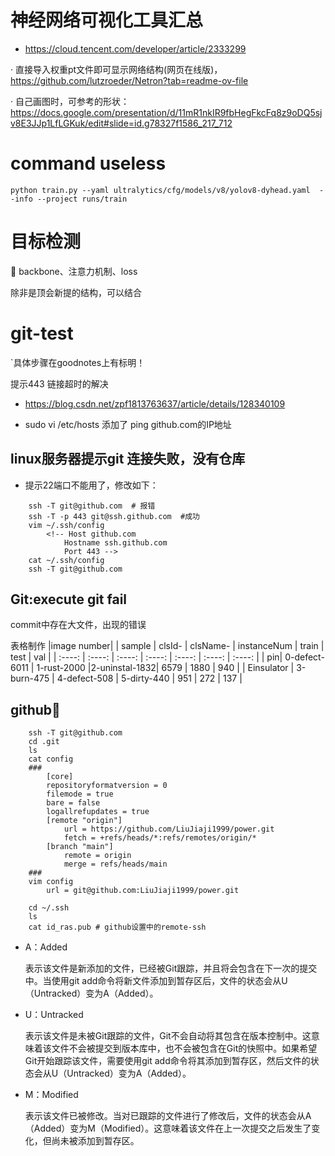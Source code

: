 # 神经网络可视化工具汇总
- https://cloud.tencent.com/developer/article/2333299

· 直接导入权重pt文件即可显示网络结构(网页在线版)，https://github.com/lutzroeder/Netron?tab=readme-ov-file

· 自己画图时，可参考的形状：https://docs.google.com/presentation/d/11mR1nkIR9fbHegFkcFq8z9oDQ5sjv8E3JJp1LfLGKuk/edit#slide=id.g78327f1586_217_712

# command useless
```
python train.py --yaml ultralytics/cfg/models/v8/yolov8-dyhead.yaml  --info --project runs/train
```
# 目标检测
🙅 backbone、注意力机制、loss

除非是顶会新提的结构，可以结合

# git-test

`具体步骤在goodnotes上有标明！

提示443 链接超时的解决
- https://blog.csdn.net/zpf1813763637/article/details/128340109

- sudo vi /etc/hosts
添加了 ping github.com的IP地址

## linux服务器提示git  连接失败，没有仓库

-   提示22端口不能用了，修改如下：
```
    ssh -T git@github.com  # 报错
    ssh -T -p 443 git@ssh.github.com  #成功
    vim ~/.ssh/config
        <!-- Host github.com 
            Hostname ssh.github.com 
            Port 443 -->
    cat ~/.ssh/config
    ssh -T git@github.com
```

## Git:execute git fail
commit中存在大文件，出现的错误

表格制作
                                            |image number|
| sample | clsId- | clsName- | instanceNum | train | test | val | 
| :----: | :----: | :----: | :----: | :----: | :----: | :----: |
| pin| 0-defect-6011 | 1-rust-2000 |2-uninstal-1832| 6579 | 1880 | 940 | 
| Einsulator | 3-burn-475 | 4-defect-508 | 5-dirty-440 | 951 | 272 | 137 | 


## github🔗
```
    ssh -T git@github.com
    cd .git
    ls
    cat config 
    ###
        [core]
        repositoryformatversion = 0
        filemode = true
        bare = false
        logallrefupdates = true
        [remote "origin"]
            url = https://github.com/LiuJiaji1999/power.git
            fetch = +refs/heads/*:refs/remotes/origin/*
        [branch "main"]
            remote = origin
            merge = refs/heads/main
    ###
    vim config 
        url = git@github.com:LiuJiaji1999/power.git

    cd ~/.ssh
    ls
    cat id_ras.pub # github设置中的remote-ssh
```

- A：Added
        
    表示该文件是新添加的文件，已经被Git跟踪，并且将会包含在下一次的提交中。当使用git add命令将新文件添加到暂存区后，文件的状态会从U（Untracked）变为A（Added）。
- U：Untracked
    
    表示该文件是未被Git跟踪的文件，Git不会自动将其包含在版本控制中。这意味着该文件不会被提交到版本库中，也不会被包含在Git的快照中。如果希望Git开始跟踪该文件，需要使用git add命令将其添加到暂存区，然后文件的状态会从U（Untracked）变为A（Added）。
- M：Modified

    表示该文件已被修改。当对已跟踪的文件进行了修改后，文件的状态会从A（Added）变为M（Modified）。这意味着该文件在上一次提交之后发生了变化，但尚未被添加到暂存区。





